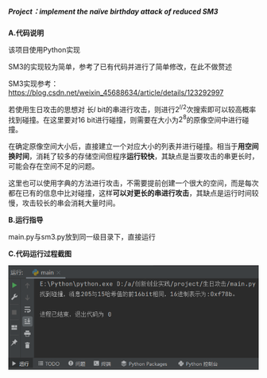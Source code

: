 ##### Project：implement the naïve birthday attack of reduced SM3



**A.代码说明**

该项目使用Python实现

SM3的实现较为简单，参考了已有代码并进行了简单修改，在此不做赘述

SM3实现参考：https://blog.csdn.net/weixin_45688634/article/details/123292997



若使用生日攻击的思想对 长$l$ bit的串进行攻击，则进行$2^{l/2}$次搜索即可以较高概率找到碰撞。在这里要对16 bit进行碰撞，则需要在大小为$2^8$的原像空间中进行碰撞。

在确定原像空间大小后，直接建立一个对应大小的列表并进行碰撞。相当于**用空间换时间**，消耗了较多的存储空间但程序**运行较快**，其缺点是当要攻击的串更长时，可能会存在空间不足的问题。

这里也可以使用字典的方法进行攻击，不需要提前创建一个很大的空间，而是每次都在已有的信息中比对碰撞，这样**可以对更长的串进行攻击**，其缺点是运行时间较慢，攻击较长的串会消耗大量时间。



**B.运行指导**

main.py与sm3.py放到同一级目录下，直接运行



**C.代码运行过程截图**

![bit_atk.png](https://github.com/zhong-h/Creatqz/blob/main/image/02_birthady_attack/bir_atk.png)

